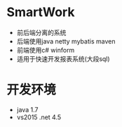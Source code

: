 # SmartWork
 - 前后端分离的系统
 - 后端使用java netty mybatis maven
 - 前端使用c# winform
 - 适用于快速开发报表系统(大段sql)
 
 # 开发环境
 - java 1.7
 - vs2015 .net 4.5
